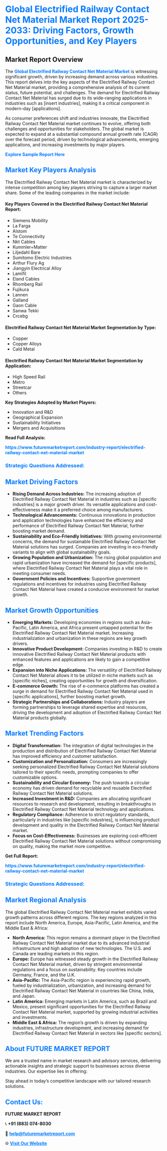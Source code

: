 <h1 style="color: #007BFF;">Global Electrified Railway Contact Net Material Market Report 2025-2033: Driving Factors, Growth Opportunities, and Key Players</h1>

<section id="overview">
<h2>Market Report Overview</h2>
<p>The <a href="https://www.futuremarketreport.com/industry-report/electrified-railway-contact-net-material-market" style="color: #007BFF; text-decoration: none;"><strong>Global Electrified Railway Contact Net Material Market</strong></a> is witnessing significant growth, driven by increasing demand across various industries. This report delves into the key aspects of the Electrified Railway Contact Net Material market, providing a comprehensive analysis of its current status, future potential, and challenges. The demand for Electrified Railway Contact Net Material has surged due to its wide-ranging applications in industries such as [insert industries], making it a critical component in modern-day [applications].</p>
<p>As consumer preferences shift and industries innovate, the Electrified Railway Contact Net Material market continues to evolve, offering both challenges and opportunities for stakeholders. The global market is expected to expand at a substantial compound annual growth rate (CAGR) over the forecast period, driven by technological advancements, emerging applications, and increasing investments by major players.</p>
</section>

<section id="overview">
<p><a href="https://www.futuremarketreport.com/request-sample/reportId=31525" style="color: #007BFF; text-decoration: none;"><strong>Explore Sample Report Here</strong></a></p>
</section>

<section id="key-players">
<h2 style="color: #007BFF;">Market Key Players Analysis</h2>
<p>The Electrified Railway Contact Net Material market is characterized by intense competition among key players striving to capture a larger market share. Some of the leading companies in the market include:</p>
<h4>Key Players Covered in the Electrified Railway Contact Net Material Report:</h4>
<ul><li>Siemens Mobility</li><li>La Farga</li><li>Alstom</li><li>Te Connectivity</li><li>Nkt Cables</li><li>Kummler+Matter</li><li>Liljedahl Bare</li><li>Sumitomo Electric Industries</li><li>Arthur Flury Ag</li><li>Jiangyin Electrical Alloy</li><li>Lamifil</li><li>Eland Cables</li><li>Rhomberg Rail</li><li>Fujikura</li><li>Lannen</li><li>Galland</li><li>Gaon Cable</li><li>Sanwa Tekki</li><li>Crcebg</li></ul>
<h4>Electrified Railway Contact Net Material Market Segmentation by Type:</h4>
<ul><li>Copper</li><li>Copper Alloys</li><li>Cald Metal</li></ul>

<h4>Electrified Railway Contact Net Material Market Segmentation by Application:</h4>
<ul><li>High Speed Rail</li><li>Metro</li><li>Streetcar</li><li>Others</li></ul>
<p><strong>Key Strategies Adopted by Market Players:</strong></p>
<ul>
<li>Innovation and R&D</li>
<li>Geographical Expansion</li>
<li>Sustainability Initiatives</li>
<li>Mergers and Acquisitions</li>
</ul>
</section>

<section>
<p><strong>Read Full Analysis: </strong></p><a href="https://www.futuremarketreport.com/industry-report/electrified-railway-contact-net-material-market" style="color: #007BFF; text-decoration: none;"><strong>https://www.futuremarketreport.com/industry-report/electrified-railway-contact-net-material-market</strong></a>
<h3 style="color: #007BFF;">Strategic Questions Addressed:</h3>
</section>

<section id="driving-factors">
<h2 style="color: #007BFF;">Market Driving Factors</h2>
<ul>
<li><strong>Rising Demand Across Industries:</strong> The increasing adoption of Electrified Railway Contact Net Material in industries such as [specific industries] is a major growth driver. Its versatile applications and cost-effectiveness make it a preferred choice among manufacturers.</li>
<li><strong>Technological Advancements:</strong> Continuous innovations in production and application technologies have enhanced the efficiency and performance of Electrified Railway Contact Net Material, further boosting market demand.</li>
<li><strong>Sustainability and Eco-Friendly Initiatives:</strong> With growing environmental concerns, the demand for sustainable Electrified Railway Contact Net Material solutions has surged. Companies are investing in eco-friendly variants to align with global sustainability goals.</li>
<li><strong>Growing Population and Urbanization:</strong> The rising global population and rapid urbanization have increased the demand for [specific products], where Electrified Railway Contact Net Material plays a vital role in meeting consumer needs.</li>
<li><strong>Government Policies and Incentives:</strong> Supportive government regulations and incentives for industries using Electrified Railway Contact Net Material have created a conducive environment for market growth.</li>
</ul>
</section>

<section id="growth-opportunities">
<h2 style="color: #007BFF;">Market Growth Opportunities</h2>
<ul>
<li><strong>Emerging Markets:</strong> Developing economies in regions such as Asia-Pacific, Latin America, and Africa present untapped potential for the Electrified Railway Contact Net Material market. Increasing industrialization and urbanization in these regions are key growth drivers.</li>
<li><strong>Innovative Product Development:</strong> Companies investing in R&D to create innovative Electrified Railway Contact Net Material products with enhanced features and applications are likely to gain a competitive edge.</li>
<li><strong>Expansion into Niche Applications:</strong> The versatility of Electrified Railway Contact Net Material allows it to be utilized in niche markets such as [specific niches], creating opportunities for growth and diversification.</li>
<li><strong>E-commerce Growth:</strong> The rise of e-commerce platforms has created a surge in demand for Electrified Railway Contact Net Material used in [specific applications], further boosting market growth.</li>
<li><strong>Strategic Partnerships and Collaborations:</strong> Industry players are forming partnerships to leverage shared expertise and resources, driving the development and adoption of Electrified Railway Contact Net Material products globally.</li>
</ul>
</section>

<section id="trending-factors">
<h2 style="color: #007BFF;">Market Trending Factors</h2>
<ul>
<li><strong>Digital Transformation:</strong> The integration of digital technologies in the production and distribution of Electrified Railway Contact Net Material has improved efficiency and customer satisfaction.</li>
<li><strong>Customization and Personalization:</strong> Consumers are increasingly seeking personalized Electrified Railway Contact Net Material solutions tailored to their specific needs, prompting companies to offer customizable options.</li>
<li><strong>Sustainability and Circular Economy:</strong> The push towards a circular economy has driven demand for recyclable and reusable Electrified Railway Contact Net Material solutions.</li>
<li><strong>Increased Investment in R&D:</strong> Companies are allocating significant resources to research and development, resulting in breakthroughs in Electrified Railway Contact Net Material technology and applications.</li>
<li><strong>Regulatory Compliance:</strong> Adherence to strict regulatory standards, particularly in industries like [specific industries], is influencing product development and quality in the Electrified Railway Contact Net Material market.</li>
<li><strong>Focus on Cost-Effectiveness:</strong> Businesses are exploring cost-efficient Electrified Railway Contact Net Material solutions without compromising on quality, making the market more competitive.</li>
</ul>
</section>

<section>
<p><strong>Get Full Report: </strong></p><a href="https://www.futuremarketreport.com/industry-report/electrified-railway-contact-net-material-market" style="color: #007BFF; text-decoration: none;"><strong>https://www.futuremarketreport.com/industry-report/electrified-railway-contact-net-material-market</strong></a>
<h3 style="color: #007BFF;">Strategic Questions Addressed:</h3>
</section>


<section id="regional-analysis">
<h2 style="color: #007BFF;">Market Regional Analysis</h2>
<p>The global Electrified Railway Contact Net Material market exhibits varied growth patterns across different regions. The key regions analyzed in this report include North America, Europe, Asia-Pacific, Latin America, and the Middle East & Africa:</p>
<ul>
<li><strong>North America:</strong> This region remains a dominant player in the Electrified Railway Contact Net Material market due to its advanced industrial infrastructure and high adoption of new technologies. The U.S. and Canada are leading markets in this region.</li>
<li><strong>Europe:</strong> Europe has witnessed steady growth in the Electrified Railway Contact Net Material market, driven by stringent environmental regulations and a focus on sustainability. Key countries include Germany, France, and the U.K.</li>
<li><strong>Asia-Pacific:</strong> The Asia-Pacific region is experiencing rapid growth, fueled by industrialization, urbanization, and increasing demand for Electrified Railway Contact Net Material in countries like China, India, and Japan.</li>
<li><strong>Latin America:</strong> Emerging markets in Latin America, such as Brazil and Mexico, present significant opportunities for the Electrified Railway Contact Net Material market, supported by growing industrial activities and investments.</li>
<li><strong>Middle East & Africa:</strong> The region’s growth is driven by expanding industries, infrastructure development, and increasing demand for Electrified Railway Contact Net Material in sectors like [specific sectors].</li>
</ul>
</section>

<footer>
<h2 style="color: #007BFF;">About FUTURE MARKET REPORT</h2>
<p>We are a trusted name in market research and advisory services, delivering actionable insights and strategic support to businesses across diverse industries. Our expertise lies in offering:</p>

<p>Stay ahead in today’s competitive landscape with our tailored research solutions.</p>

<h2 style="color: #007BFF;">Contact Us:</h2>
<p><strong>FUTURE MARKET REPORT</strong></p>
<p>📞 <strong>+91 (883) 074-8030</strong></p>
<p>📧 <strong><a href="mailto:help@futuremarketreport.com" style="color: #007BFF;">help@futuremarketreport.com</a></strong></p>
<p>🌐 <strong><a href="https://www.futuremarketreport.com/" style="color: #007BFF;">Visit Our Website</a></strong></p>
</footer>